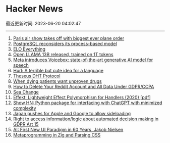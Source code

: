 # Hacker News

最近更新时间: 2023-06-20 04:02:47

--- 
1. [Paris air show takes off with biggest ever plane order](https://www.reuters.com/business/aerospace-defense/paris-air-show-returns-with-jets-missiles-demand-2023-06-19/) 
2. [PostgreSQL reconsiders its process-based model](https://lwn.net/SubscriberLink/934940/3abb2d4086680b78/) 
3. [ELO Everything](https://eloeverything.co/) 
4. [Open LLAMA 13B released, trained on 1T tokens](https://huggingface.co/openlm-research/open_llama_13b_easylm) 
5. [Meta introduces Voicebox: state-of-the-art generative AI model for speech](https://ai.facebook.com/blog/voicebox-generative-ai-model-speech/) 
6. [Hurl: A terrible but cute idea for a language](https://ntietz.com/blog/introducing-hurl/) 
7. [Theseus DHT Protocol](https://wootfish.github.io/theseus.dht/) 
8. [When dying patients want unproven drugs](https://www.newyorker.com/magazine/2023/06/26/relyvrio-als-fda-approval) 
9. [How to Delete Your Reddit Account and All Data Under GDPR/CCPA](https://thomashunter.name/posts/2023-06-19-how-to-delete-reddit-account-gdpr-ccpa) 
10. [Sea Change](https://www.oaktreecapital.com/insights/memo/sea-change) 
11. [Effekt: Lightweight Effect Polymorphism for Handlers (2020) [pdf]](https://se.cs.uni-tuebingen.de/publications/brachthaeuser20effekt.pdf) 
12. [Show HN: Python package for interfacing with ChatGPT with minimized complexity](https://github.com/minimaxir/simpleaichat) 
13. [Japan pushes for Apple and Google to allow sideloading](https://appleinsider.com/articles/23/06/16/japan-law-will-require-apple-to-allow-alternate-iphone-app-stores) 
14. [Right to access information/logic about automated decision making in GDPR Art 15](https://gdpr-info.eu/art-15-gdpr/) 
15. [AI: First New UI Paradigm in 60 Years, Jakob Nielsen](https://www.nngroup.com/articles/ai-paradigm/) 
16. [Metaprogramming in Zig and Parsing CSS](https://notes.eatonphil.com/2023-06-19-metaprogramming-in-zig-and-parsing-css.html) 
